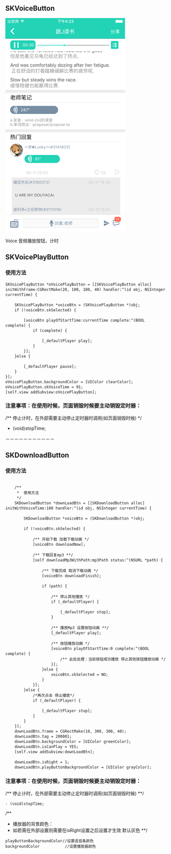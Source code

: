 ## SKVoiceButton
![Alt text](https://github.com/wly314/SKVoiceButton/blob/master/ReadMeImage/Simulator%20Screen%20Shot%202016年5月27日%20下午4.23.02.png "播放按钮示例")

Voice 音频播放按钮，计时
## SKVoicePlayButton
### 使用方法
    SKVoicePlayButton *oVoicePlayButton = [[SKVoicePlayButton alloc] initWithFrame:CGRectMake(20, 100, 100, 40) handler:^(id obj, NSInteger currentTime) {
        
        SKVoicePlayButton *voiceBtn = (SKVoicePlayButton *)obj;
        if (!voiceBtn.skSelected) {
            
            [voiceBtn playOfStartTime:currentTime complete:^(BOOL complete) {
                if (complete) {
                    
                    [_defaultPlayer play];
                }
            }];
        }else {
            
            [_defaultPlayer pause];
        }
    }];
    oVoicePlayButton.backgroundColor = [UIColor clearColor];
    oVoicePlayButton.skVoiceTime = 91;
    [self.view addSubview:oVoicePlayButton];
    
### 注意事项：在使用时候，页面销毁时候要主动销毁定时器：
/** 停止计时，在外部需要主动停止定时器时调用(如页面销毁时候) */
- (void)stopTime;

－－－－－－－－－－－

## SKDownloadButton
### 使用方法

```

	/**
     *  使用方法
     */
    SKDownloadButton *downLoadBtn = [[SKDownloadButton alloc] initWithVoiceTime:100 handler:^(id obj, NSInteger currentTime) {
        
        SKDownloadButton *voiceBtn = (SKDownloadButton *)obj;
        
        if (!voiceBtn.skSelected) {
            
            /** 开始下载 加载下载动画 */
            [voiceBtn downloadNow];
            
            /** 下载回复mp3 **/
            [self downloadMp3WithPath:mp3Path status:^(NSURL *path) {
                
                /** 下载完成 取消下载动画 */
                [voiceBtn downloadFinish];
                
                if (path) {
                    
                    /** 停止其他播放 */
                    if (_defaultPlayer) {
                        
                        [_defaultPlayer stop];
                    }
                    
                    /** 播放Mp3 设置按钮动画 **/
                    [_defaultPlayer play];
                    
                    /** 按钮播放动画 */
                    [voiceBtn playOfStartTime:0 complete:^(BOOL complete) {
                        /** 此处处理：当前按钮成功播放 停止其他按钮播放动画 */
                    }];
                }else {
                    voiceBtn.skSelected = NO;
                }
            }];
        }else {
            /*再次点击 停止播放*/
            if (_defaultPlayer) {
                
                [_defaultPlayer stop];
            }
        }
    }];
    downLoadBtn.frame = CGRectMake(10, 300, 300, 40);
    downLoadBtn.tag = 200001;
    downLoadBtn.backgroundColor = [UIColor greenColor];
    downLoadBtn.isCanPlay = YES;
    [self.view addSubview:downLoadBtn];
    
    downLoadBtn.isRight = 1;
    downLoadBtn.playButtonBackgroundColor = [UIColor grayColor];

```
### 注意事项：在使用时候，页面销毁时候要主动销毁定时器：
/** 停止计时，在外部需要主动停止定时器时调用(如页面销毁时候) **/

```
- (void)stopTime;
```

/** 
 *	播放器的背景颜色：
 *	如若需在外部设置则需要在isRight设置之后设置才生效 默认灰色 
 **/
 
 ```
 playButtonBackgroundColor//设置语音条颜色
 backgroundColor		   //设置播放器颜色
```

